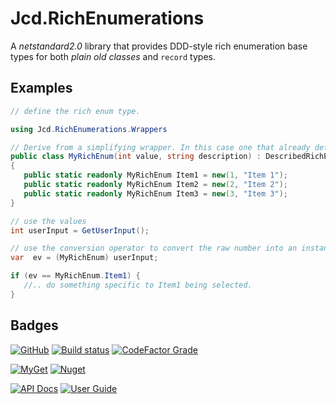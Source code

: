 # Jcd.RichEnumerations

A *netstandard2.0* library that provides DDD-style rich enumeration base types for both _plain old
classes_ and `record` types.

## Examples

```csharp
// define the rich enum type.

using Jcd.RichEnumerations.Wrappers

// Derive from a simplifying wrapper. In this case one that already defines the description property.
public class MyRichEnum(int value, string description) : DescribedRichEnum<MyRichEnum>(value,description)
{
   public static readonly MyRichEnum Item1 = new(1, "Item 1");
   public static readonly MyRichEnum Item2 = new(2, "Item 2");
   public static readonly MyRichEnum Item3 = new(3, "Item 3");
}

// use the values
int userInput = GetUserInput();

// use the conversion operator to convert the raw number into an instance of the RichEnum.
var  ev = (MyRichEnum) userInput;

if (ev == MyRichEnum.Item1) {
   //.. do something specific to Item1 being selected.
}

```

## Badges

[![GitHub](https://img.shields.io/github/license/jason-c-daniels/Jcd.RichEnumerations)](https://github.com/jason-c-daniels/Jcd.RichEnumerations/blob/main/LICENSE)
[![Build status](https://ci.appveyor.com/api/projects/status/sbmfvmr1jmcf1pic?svg=true)](https://ci.appveyor.com/project/jason-c-daniels/https://ci.appveyor.com/project/jason-c-daniels/jcd-richenumerations)
[![CodeFactor Grade](https://img.shields.io/codefactor/grade/github/jason-c-daniels/Jcd.RichEnumerations)](https://www.codefactor.io/repository/github/jason-c-daniels/Jcd.RichEnumerations)

[![MyGet](https://img.shields.io/myget/jason-c-daniels/v/Jcd.RichEnumerations?logo=nuget)](https://www.myget.org/feed/jason-c-daniels/package/nuget/Jcd.RichEnumerations)
[![Nuget](https://img.shields.io/nuget/v/Jcd.RichEnumerations?logo=nuget)](https://www.nuget.org/packages/Jcd.RichEnumerations)

[![API Docs](https://img.shields.io/badge/Read-The%20API%20Documentation-blue?style=for-the-badge)](https://github.com/jason-c-daniels/Jcd.RichEnumerations/blob/main/docs/api/index.md)
[![User Guide](https://img.shields.io/badge/Read-The%20User%20Guide-green?style=for-the-badge)](https://github.com/jason-c-daniels/Jcd.RichEnumerations/blob/main/docs/user/index.md)
